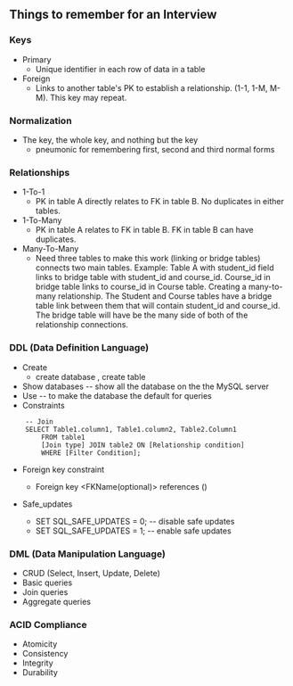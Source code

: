 ## Things to remember for an Interview

### Keys
- Primary
  - Unique identifier in each row of data in a table
- Foreign
  - Links to another table's PK to establish a relationship. (1-1, 1-M, M-M).  This key may repeat.

### Normalization
- The key, the whole key, and nothing but the key
    - pneumonic for remembering first, second and third normal forms
### Relationships
- 1-To-1
  - PK in table A directly relates to FK in table B.  No duplicates in either tables.
- 1-To-Many
  - PK in table A relates to FK in table B.  FK in table B can have duplicates.
- Many-To-Many
  - Need three tables to make this work (linking or bridge tables) connects two main tables.  Example: Table A with student_id field links to bridge table with student_id and course_id. Course_id in bridge table links to course_id in Course table.  Creating a many-to-many relationship.  The Student and Course tables have a bridge table link between them that will contain student_id and course_id. The bridge table will have be the many side of both of the relationship connections. 

### DDL (Data Definition Language)
- Create
  - create database <name>, create table <name>
- Show databases     -- show all the database on the the MySQL server
- Use <databaseName> -- to make the database the default for queries
- Constraints
```
    -- Join
    SELECT Table1.column1, Table1.column2, Table2.Column1 
        FROM table1
        [Join type] JOIN table2 ON [Relationship condition]
        WHERE [Filter Condition];
```
  - Foreign key constraint
    - Foreign key <FKName(optional)> references <tableName>(<PKName>)

- Safe_updates
  - SET SQL_SAFE_UPDATES = 0;  -- disable safe updates
  - SET SQL_SAFE_UPDATES = 1;  -- enable safe updates


### DML (Data Manipulation Language)
- CRUD (Select, Insert, Update, Delete)
- Basic queries
- Join queries
- Aggregate queries

### ACID Compliance
- Atomicity
- Consistency
- Integrity
- Durability